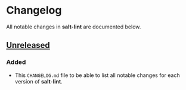 # Changelog
All notable changes in **salt-lint** are documented below.

## [Unreleased]
### Added
- This `CHANGELOG.md` file to be able to list all notable changes for each version of **salt-lint**.

[Unreleased]: https://github.com/warpnet/salt-lint/compare/v0.4.2...HEAD
